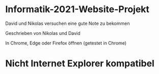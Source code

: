 # Informatik-2021-Website-Projekt

David und Nikolas versuchen eine gute Note zu bekommen

Geschrieben von Nikolas und David

In Chrome, Edge oder Firefox öffnen (getestet in Chrome)
# Nicht Internet Explorer kompatibel
